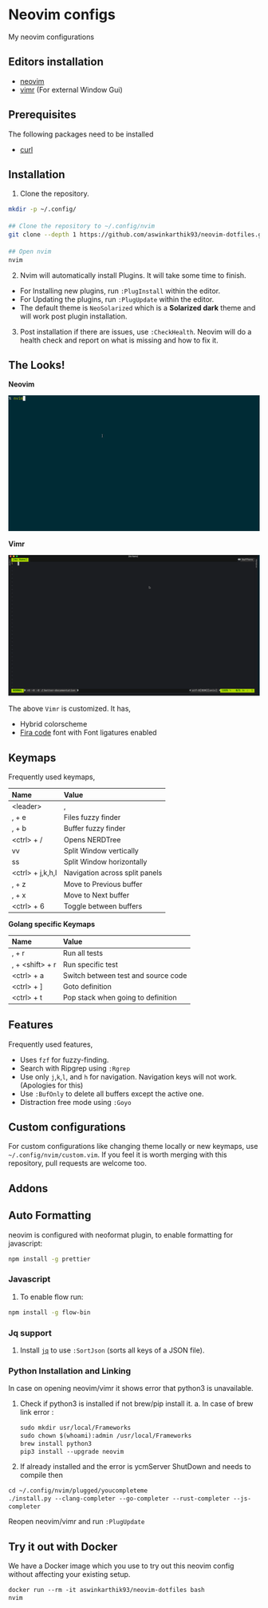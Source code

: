 # Neovim configs

My neovim configurations

## Editors installation

- [neovim](https://github.com/neovim/neovim/wiki/Installing-Neovim)
- [vimr](https://github.com/qvacua/vimr) (For external Window Gui)

## Prerequisites

The following packages need to be installed

- [curl](https://curl.haxx.se/)

## Installation

1. Clone the repository.

```sh
mkdir -p ~/.config/

## Clone the repository to ~/.config/nvim
git clone --depth 1 https://github.com/aswinkarthik93/neovim-dotfiles.git ~/.config/nvim

## Open nvim
nvim
```

2. Nvim will automatically install Plugins. It will take some time to finish.

- For Installing new plugins, run `:PlugInstall` within the editor.
- For Updating the plugins, run `:PlugUpdate` within the editor.
- The default theme is `NeoSolarized` which is a **Solarized dark** theme and will work post plugin installation.

3. Post installation if there are issues, use `:CheckHealth`. Neovim will do a health check and report on what is missing and how to fix it.

## The Looks!

**Neovim**

![demo](/demo/nvim.gif)

**Vimr**

![demo](/demo/vimr.gif)

The above `Vimr` is customized. It has,

- Hybrid colorscheme
- [Fira code](https://github.com/tonsky/FiraCode) font with Font ligatures enabled

## Keymaps

Frequently used keymaps,

| Name               | Value                          |
|:-------------------|:-------------------------------|
| \<leader\>         | ,                              |
| , + e              | Files fuzzy finder             |
| , + b              | Buffer fuzzy finder            |
| \<ctrl\> + /       | Opens NERDTree                 |
| vv                 | Split Window vertically        |
| ss                 | Split Window horizontally      |
| \<ctrl\> + j,k,h,l | Navigation across split panels |
| , + z              | Move to Previous buffer        |
| , + x              | Move to Next buffer            |
| \<ctrl\> + 6       | Toggle between buffers         |

**Golang specific Keymaps**

| Name              | Value                               |
|:------------------|:------------------------------------|
| , + r             | Run all tests                       |
| , + \<shift\> + r | Run specific test                   |
| \<ctrl\> + a      | Switch between test and source code |
| \<ctrl\> + ]      | Goto definition                     |
| \<ctrl\> + t      | Pop stack when going to definition  |

## Features

Frequently used features,

- Uses `fzf` for fuzzy-finding.
- Search with Ripgrep using `:Rgrep`
- Use only `j`,`k`,`l`, and `h` for navigation. Navigation keys will not work. (Apologies for this)
- Use `:BufOnly` to delete all buffers except the active one.
- Distraction free mode using `:Goyo`

## Custom configurations

For custom configurations like changing theme locally or new keymaps, use `~/.config/nvim/custom.vim`. If you feel it is worth merging with this repository, pull requests are welcome too.

## Addons

## Auto Formatting

neovim is configured with neoformat plugin, to enable formatting for javascript:

```sh
npm install -g prettier
```


### Javascript

1. To enable flow run:

```sh
npm install -g flow-bin
```

### Jq support

1. Install [`jq`](https://github.com/stedolan/jq) to use `:SortJson` (sorts all keys of a JSON file).

### Python Installation and Linking

In case on opening neovim/vimr it shows error that python3 is unavailable.
1. Check if python3 is installed if not brew/pip install it.
   a. In case of brew link error : 
    ```
    sudo mkdir usr/local/Frameworks
    sudo chown $(whoami):admin /usr/local/Frameworks
    brew install python3
    pip3 install --upgrade neovim
    ```

2. If already installed and the error is ycmServer ShutDown and needs to compile then
  ``` 
  cd ~/.config/nvim/plugged/youcompleteme
  ./install.py --clang-completer --go-completer --rust-completer --js-completer
  ```
  
Reopen neovim/vimr and run ```:PlugUpdate```  

## Try it out with Docker

We have a Docker image which you use to try out this neovim config without affecting your existing setup.

```
docker run --rm -it aswinkarthik93/neovim-dotfiles bash
nvim
```